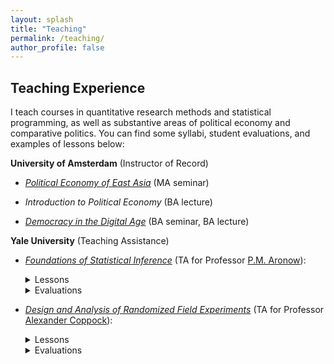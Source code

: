 ```yaml
---
layout: splash
title: "Teaching"
permalink: /teaching/
author_profile: false
---
```


## Teaching Experience

I teach courses in quantitative research methods and statistical programming, as well as substantive areas of political economy and comparative politics. You can find some syllabi, student evaluations, and examples of lessons below:  

**University of Amsterdam** (Instructor of Record)

- [*Political Economy of East Asia*](https://coursecatalogue.uva.nl/xmlpages/page/2023-2024-en/search-course/course/111012) (MA seminar)

- *Introduction to Political Economy* (BA lecture)

- [*Democracy in the Digital Age*](https://coursecatalogue.uva.nl/xmlpages/page/2022-2023-en/search-course/course/103690) (BA seminar, BA lecture)

**Yale University** (Teaching Assistance) 

- [*Foundations of Statistical Inference*](http://www.trevorincerti.com/files/PL500-syllabus-2019.pdf) (TA for Professor [P.M. Aronow](https://pmaronow.github.io)):  
  <details>
  <summary>Lessons</summary>
  <ul>
    <li><a href="https://www.trevorincerti.com/teaching/r_short_course.pdf">Introduction to R short course</a>.</li>
    <li><a href="https://www.trevorincerti.com/teaching/random_samples.html">Learning from random samples</a>.</li>
    <li><a href="https://www.trevorincerti.com/teaching/random_variables.html">Summarizing random variables</a>.</li>
    <li><a href="https://www.trevorincerti.com/teaching/regression.html">The bootstrap and introduction to regression</a>.</li>
    <li><a href="https://www.trevorincerti.com/teaching/regression2.html">Additional regression topics</a>.</li>
  </ul>
  </details>
  <details>
  <summary>Evaluations</summary>
  <ul>
    <li><a href="http://www.trevorincerti.com/files/evaluation_500.pdf">Student feedback</a>.</li>
    <p float="left">
    <li><iframe width="70%" height="300px" scrolling="no" frameBorder="0" style="position:relative; top: 0px; left: 0px;" src="https://www.trevorincerti.com/files/evals_500.html"></iframe></li>
    </p>
  </ul>
  </details>

- [*Design and Analysis of Randomized Field Experiments*](http://www.trevorincerti.com/files/PLSC_512_2020.pdf) (TA for Professor [Alexander Coppock](https://alexandercoppock.com)):  
  <details>
  <summary>Lessons</summary>
  <ul>
    <li><a href="https://www.trevorincerti.com/teaching/intro.html">Introduction to dplyr, potential outcomes, and random assignment</a>.</li>
    <li><a href="https://www.trevorincerti.com/teaching/meta-analysis.html">Research synthesis and meta-analysis</a>.</li>
  </ul>
  </details>
  <details>
  <summary>Evaluations</summary>
  <ul>
    <li><a href="http://www.trevorincerti.com/files/evaluation_512.pdf">Student feedback</a>.</li>
  </ul>
  </details>
  







